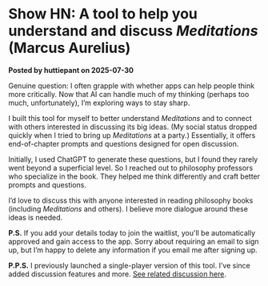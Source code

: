 # Show HN: A tool to help you understand and discuss *Meditations* (Marcus Aurelius)

**Posted by huttiepant on 2025-07-30**

Genuine question: I often grapple with whether apps can help people think more critically. Now that AI can handle much of my thinking (perhaps too much, unfortunately), I’m exploring ways to stay sharp.

I built this tool for myself to better understand *Meditations* and to connect with others interested in discussing its big ideas. (My social status dropped quickly when I tried to bring up *Meditations* at a party.) Essentially, it offers end-of-chapter prompts and questions designed for open discussion.

Initially, I used ChatGPT to generate these questions, but I found they rarely went beyond a superficial level. So I reached out to philosophy professors who specialize in the book. They helped me think differently and craft better prompts and questions.

I’d love to discuss this with anyone interested in reading philosophy books (including *Meditations* and others). I believe more dialogue around these ideas is needed.

**P.S.** If you add your details today to join the waitlist, you'll be automatically approved and gain access to the app. Sorry about requiring an email to sign up, but I’m happy to delete any information if you email me after signing up.

**P.P.S.** I previously launched a single-player version of this tool. I’ve since added discussion features and more. [See related discussion here](https://news.ycombinator.com/item?id=43571867).